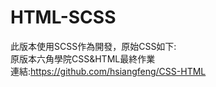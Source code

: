 # HTML-SCSS
此版本使用SCSS作為開發，原始CSS如下:  
原版本六角學院CSS&HTML最終作業  
連結:https://github.com/hsiangfeng/CSS-HTML  
